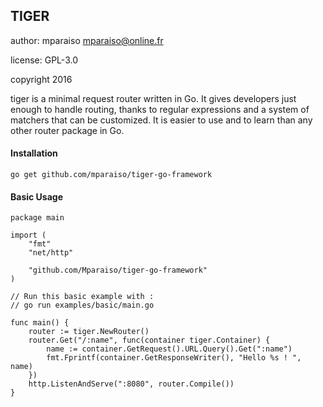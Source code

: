 TIGER
------

author: mparaiso <mparaiso@online.fr>

license: GPL-3.0

copyright 2016

tiger is a minimal request router written in Go. 
It gives developers just enough to handle routing, thanks to regular expressions and 
a system of matchers that can be customized. It is easier to use and to learn than any 
other router package in Go.

#### Installation

    go get github.com/mparaiso/tiger-go-framework

#### Basic Usage

    package main

    import (
        "fmt"
        "net/http"

        "github.com/Mparaiso/tiger-go-framework"
    )

    // Run this basic example with :
    // go run examples/basic/main.go

    func main() {
        router := tiger.NewRouter()
        router.Get("/:name", func(container tiger.Container) {
            name := container.GetRequest().URL.Query().Get(":name")
            fmt.Fprintf(container.GetResponseWriter(), "Hello %s ! ", name)
        })
        http.ListenAndServe(":8080", router.Compile())
    }